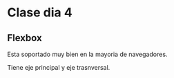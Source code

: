 # Clase dia 4

## Flexbox

Esta soportado muy bien en la mayoria de navegadores.

Tiene eje principal y eje trasnversal.
